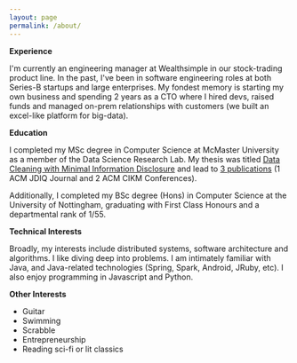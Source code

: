 ```yaml
---
layout: page
permalink: /about/
---
```


**Experience**

I'm currently an engineering manager at Wealthsimple in our stock-trading product line. In the past, I've been in software engineering roles at both Series-B startups and large enterprises. My fondest memory is starting my own business and spending 2 years as a CTO where I hired devs, raised funds and managed on-prem relationships with customers (we built an excel-like platform for big-data).

**Education**

I completed my MSc degree in Computer Science at McMaster University as a member of the Data Science Research Lab. My thesis was titled [Data Cleaning with Minimal Information Disclosure](http://macsphere.mcmaster.ca/bitstream/11375/18075/2/gairola_dhruv_201507_msc_computer_science.pdf) and lead to [3 publications](https://scholar.google.ca/citations?user=VnJw6zIAAAAJ&hl=en) (1 ACM JDIQ Journal and 2 ACM CIKM Conferences). 

Additionally, I completed my BSc degree (Hons) in Computer Science at the University of Nottingham, graduating with First Class Honours and a departmental rank of 1/55.

**Technical Interests**

Broadly, my interests include distributed systems, software architecture and algorithms. I like diving deep into problems. I am intimately familiar with Java, and Java-related technologies (Spring, Spark, Android, JRuby, etc). I also enjoy programming in Javascript and Python.

**Other Interests**

* Guitar
* Swimming
* Scrabble
* Entrepreneurship
* Reading sci-fi or lit classics
